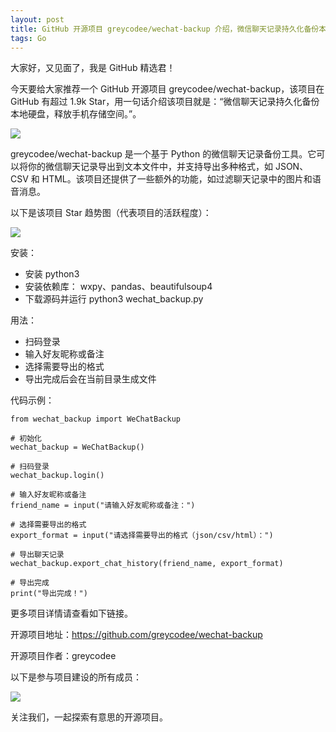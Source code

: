 ```yaml
---
layout: post
title: GitHub 开源项目 greycodee/wechat-backup 介绍，微信聊天记录持久化备份本地硬盘，释放手机存储空间。
tags: Go
---
```


大家好，又见面了，我是 GitHub 精选君！

今天要给大家推荐一个 GitHub 开源项目 greycodee/wechat-backup，该项目在 GitHub 有超过 1.9k Star，用一句话介绍该项目就是：“微信聊天记录持久化备份本地硬盘，释放手机存储空间。”。

![](https://raw.githubusercontent.com/greycodee/wechat-backup/master/./web.png)

greycodee/wechat-backup 是一个基于 Python 的微信聊天记录备份工具。它可以将你的微信聊天记录导出到文本文件中，并支持导出多种格式，如 JSON、CSV 和 HTML。该项目还提供了一些额外的功能，如过滤聊天记录中的图片和语音消息。


以下是该项目 Star 趋势图（代表项目的活跃程度）：

![](https://api.star-history.com/svg?repos=greycodee/wechat-backup&type=Timeline)

安装：

- 安装 python3
- 安装依赖库： wxpy、pandas、beautifulsoup4
- 下载源码并运行 python3 wechat_backup.py

用法：

- 扫码登录
- 输入好友昵称或备注
- 选择需要导出的格式
- 导出完成后会在当前目录生成文件

代码示例：

```
from wechat_backup import WeChatBackup

# 初始化
wechat_backup = WeChatBackup()

# 扫码登录
wechat_backup.login()

# 输入好友昵称或备注
friend_name = input("请输入好友昵称或备注：")

# 选择需要导出的格式
export_format = input("请选择需要导出的格式（json/csv/html）：")

# 导出聊天记录
wechat_backup.export_chat_history(friend_name, export_format)

# 导出完成
print("导出完成！")
```


更多项目详情请查看如下链接。

开源项目地址：https://github.com/greycodee/wechat-backup 

开源项目作者：greycodee

以下是参与项目建设的所有成员：

![](https://contrib.rocks/image?repo=greycodee/wechat-backup)



关注我们，一起探索有意思的开源项目。
